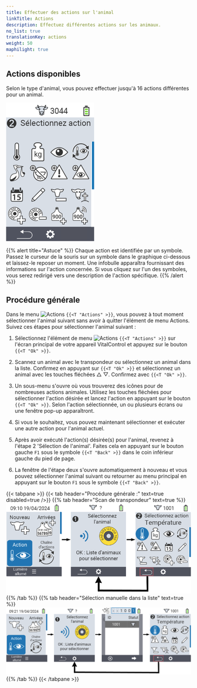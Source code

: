 ```yaml
---
title: Effectuer des actions sur l'animal
linkTitle: Actions
description: Effectuez différentes actions sur les animaux.
no_list: true
translationKey: actions
weight: 50
maphilight: true
---
```

## Actions disponibles

Selon le type d'animal, vous pouvez effectuer jusqu'à 16 actions différentes pour un animal.


<img src="images/menu2.png" alt="VitalControl Actions" title="Actions" usemap="#workmap" class="maphilight" />

<map name="workmap">
  <area shape="rect" coords="3,100,60,165" alt="Température" title="Mesurer la fièvre chez vos animaux&#10;Clic de souris : ouvrir la documentation" href="/fr/docs/actions/measure-temperature/">
  <area shape="rect" coords="60,100,118,165" alt="Peser" title="Enregistrer le poids de vos animaux&#10;Clic de souris : ouvrir la documentation" href="/fr/docs/actions/record-weight/">
  <area shape="rect" coords="118,100,174,165" alt="Évaluation" title="Évaluer vos animaux&#10;Clic de souris : ouvrir la documentation" href="/fr/docs/actions/rating/">
  <area shape="rect" coords="174,100,230,165" alt="Chaîne d'actions" title="Appliquer et configurer la chaîne d'actions&#10;Clic de souris : ouvrir la documentation" href="/fr/docs/chain-of-actions/">
   <area shape="rect" coords="3,165,60,225" alt="Vêlage" title="Enregistrer un vêlage&#10;Clic de souris : ouvrir la documentation" href="/fr/docs/actions/calving/">
   <area shape="rect" coords="60,165,120,225" alt="Tarissement" title="Tarir une vache ou l'ajouter à la liste des vaches fraîches&#10;Clic de souris : ouvrir la documentation" href="/fr/docs/actions/dry-off/">
   <area shape="rect" coords="120,165,175,225" alt="Alarme" title="Ajouter des animaux à la liste d'alarme ou les en retirer&#10;Clic de souris : ouvrir la documentation" href="/fr/docs/actions/alarm/">
   <area shape="rect" coords="175,165,230,225" alt="En surveillance" title="Mettre des animaux sur la liste de surveillance ou les en retirer&#10;Clic de souris : ouvrir la documentation" href="/fr/docs/actions/on-watch/">
   <area shape="rect" coords="3,225,60,280" alt="Historique de l'animal" title="Consulter l'historique d'un animal&#10;Clic de souris : ouvrir la documentation" href="/fr/docs/actions/animal-history/">
   <area shape="rect" coords="60,225,120,280" alt="Modifier" title="Modifier les données de l'animal sélectionné&#10;Clic de souris : ouvrir la documentation" href="/fr/docs/actions/edit/">
   <area shape="rect" coords="120,225,175,280" alt="Désinscription" title="Désinscrire un animal&#10;Clic de souris : ouvrir la documentation" href="/fr/docs/actions/unregister/">
   <area shape="rect" coords="175,225,230,280" alt="Perte d'animal" title="Enregistrer une perte d'animal&#10;Clic de souris : ouvrir la documentation" href="/fr/docs/actions/animal-loss/">
   <area shape="rect" coords="3,280,60,337" alt="Associer un transpondeur" title="Attribuer un transpondeur à un animal&#10;Clic de souris : ouvrir la documentation" href="/fr/docs/actions/link-transponder/">
   <area shape="rect" coords="55,280,120,337" alt="Dissocier un transpondeur" title="Retirer l'association de transpondeur d'un animal&#10;Clic de souris : ouvrir la documentation" href="/fr/docs/actions/unlink-transponder/">
   <area shape="rect" coords="120,280,175,337" alt="Associer manuellement un ID animal" title="Attribuer un ID national à un animal qui n'a pas d'ID national&#10;Clic de souris : ouvrir la documentation" href="/fr/docs/actions/link-animal-id/#link-animal-id">
   <area shape="rect" coords="175,280,230,337" alt="Associer un ID animal avec scan" title="Attribuer un ID national à un animal qui n'a pas d'ID national&#10;Clic de souris : ouvrir la documentation" href="/fr/docs/actions/link-animal-id/#link-animal-id-with-electronic-ear-tag-scan">

<area shape="rect" coords="100,340,140,375" alt="Paramètres" title="Accéder aux paramètres&#10;Clic de souris : vers la documentation" href="/fr/docs/actions/setting/">
</map>

{{% alert title="Astuce" %}}
Chaque action est identifiée par un symbole. Passez le curseur de la souris sur un symbole dans le graphique ci-dessous et laissez-le reposer un moment. Une infobulle apparaîtra fournissant des informations sur l'action concernée. Si vous cliquez sur l'un des symboles, vous serez redirigé vers une description de l'action spécifique.
{{% /alert %}}

## Procédure générale

Dans le menu <img src="/icons/actions.svg" width="40" align="bottom" alt="Actions" /> `{{<T "Actions" >}}`, vous pouvez à tout moment sélectionner l'animal suivant sans avoir à quitter l'élément de menu Actions. Suivez ces étapes pour sélectionner l'animal suivant :

1. Sélectionnez l'élément de menu <img src="/icons/actions.svg" width="40" align="bottom" alt="Actions" /> `{{<T "Actions" >}}` sur l'écran principal de votre appareil VitalControl et appuyez sur le bouton `{{<T "Ok" >}}`.

2. Scannez un animal avec le transpondeur ou sélectionnez un animal dans la liste. Confirmez en appuyant sur `{{<T "Ok" >}}` et sélectionnez un animal avec les touches fléchées △ ▽. Confirmez avec `{{<T "Ok" >}}`.

3. Un sous-menu s'ouvre où vous trouverez des icônes pour de nombreuses actions animales. Utilisez les touches fléchées pour sélectionner l'action désirée et lancez l'action en appuyant sur le bouton `{{<T "Ok" >}}`. Selon l'action sélectionnée, un ou plusieurs écrans ou une fenêtre pop-up apparaîtront.

4. Si vous le souhaitez, vous pouvez maintenant sélectionner et exécuter une autre action pour l'animal actuel.

5. Après avoir exécuté l'action(s) désirée(s) pour l'animal, revenez à l'étape 2 'Sélection de l'animal'. Faites cela en appuyant sur le bouton gauche `F1` sous le symbole `{{<T "Back" >}}` dans le coin inférieur gauche du pied de page.

6. La fenêtre de l'étape deux s'ouvre automatiquement à nouveau et vous pouvez sélectionner l'animal suivant ou retourner au menu principal en appuyant sur le bouton `F1` sous le symbole `{{<T "Back" >}}`.

{{< tabpane >}}
{{< tab header="Procédure générale :" text=true disabled=true />}}
{{% tab header="Scan de transpondeur" text=true %}}
![VitalControl: Menu Actions Procédure générale](images/next-animal-scan.png "Exécution des actions animales, sélection par scan")
{{% /tab %}}
{{% tab header="Sélection manuelle dans la liste" text=true %}}
![VitalControl: Menu Actions Procédure générale](images/next-animal-manual-select.png "Exécution des actions animales, sélection manuelle")
{{% /tab %}}
{{< /tabpane >}}
